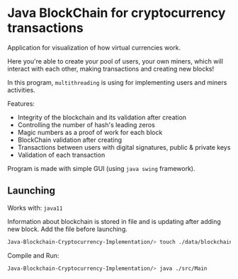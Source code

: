 # Java BlockChain for cryptocurrency transactions

Application for visualization of how virtual currencies work.

Here you're able to create your pool of users, your own miners, which will interact with each other, making transactions and creating new blocks!

In this program, `multithreading` is using for implementing users and miners activities.

Features:
* Integrity of the blockchain and its validation after creation
* Controlling the number of hash's leading zeros
* Magic numbers as a proof of work for each block
* BlockChain validation after creating
* Transactions between users with digital signatures, public & private keys
* Validation of each transaction

Program is made with simple GUI (using `java swing` framework).




## Launching

Works with: `java11`

Information about blockchain is stored in file and is updating after adding new block. Add the file before launching.
```bash
Java-Blockchain-Cryptocurrency-Implementation/> touch ./data/blockchain
```


Compile and Run:
```bash
Java-Blockchain-Cryptocurrency-Implementation/> java ./src/Main
```